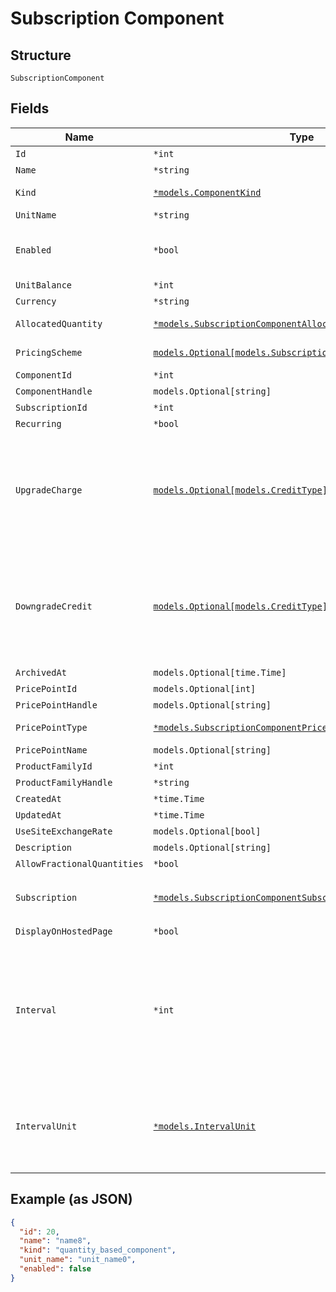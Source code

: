 
# Subscription Component

## Structure

`SubscriptionComponent`

## Fields

| Name | Type | Tags | Description |
|  --- | --- | --- | --- |
| `Id` | `*int` | Optional | - |
| `Name` | `*string` | Optional | - |
| `Kind` | [`*models.ComponentKind`](../../doc/models/component-kind.md) | Optional | A handle for the component type |
| `UnitName` | `*string` | Optional | - |
| `Enabled` | `*bool` | Optional | (for on/off components) indicates if the component is enabled for the subscription |
| `UnitBalance` | `*int` | Optional | - |
| `Currency` | `*string` | Optional | - |
| `AllocatedQuantity` | [`*models.SubscriptionComponentAllocatedQuantity`](../../doc/models/containers/subscription-component-allocated-quantity.md) | Optional | This is a container for one-of cases. |
| `PricingScheme` | [`models.Optional[models.SubscriptionComponentPricingScheme]`](../../doc/models/containers/subscription-component-pricing-scheme.md) | Optional | This is a container for one-of cases. |
| `ComponentId` | `*int` | Optional | - |
| `ComponentHandle` | `models.Optional[string]` | Optional | - |
| `SubscriptionId` | `*int` | Optional | - |
| `Recurring` | `*bool` | Optional | - |
| `UpgradeCharge` | [`models.Optional[models.CreditType]`](../../doc/models/credit-type.md) | Optional | The type of credit to be created when upgrading/downgrading. Defaults to the component and then site setting if one is not provided.<br>Available values: `full`, `prorated`, `none`. |
| `DowngradeCredit` | [`models.Optional[models.CreditType]`](../../doc/models/credit-type.md) | Optional | The type of credit to be created when upgrading/downgrading. Defaults to the component and then site setting if one is not provided.<br>Available values: `full`, `prorated`, `none`. |
| `ArchivedAt` | `models.Optional[time.Time]` | Optional | - |
| `PricePointId` | `models.Optional[int]` | Optional | - |
| `PricePointHandle` | `models.Optional[string]` | Optional | - |
| `PricePointType` | [`*models.SubscriptionComponentPricePointType`](../../doc/models/containers/subscription-component-price-point-type.md) | Optional | This is a container for one-of cases. |
| `PricePointName` | `models.Optional[string]` | Optional | - |
| `ProductFamilyId` | `*int` | Optional | - |
| `ProductFamilyHandle` | `*string` | Optional | - |
| `CreatedAt` | `*time.Time` | Optional | - |
| `UpdatedAt` | `*time.Time` | Optional | - |
| `UseSiteExchangeRate` | `models.Optional[bool]` | Optional | - |
| `Description` | `models.Optional[string]` | Optional | - |
| `AllowFractionalQuantities` | `*bool` | Optional | - |
| `Subscription` | [`*models.SubscriptionComponentSubscription`](../../doc/models/subscription-component-subscription.md) | Optional | An optional object, will be returned if provided `include=subscription` query param. |
| `DisplayOnHostedPage` | `*bool` | Optional | - |
| `Interval` | `*int` | Optional | The numerical interval. i.e. an interval of '30' coupled with an interval_unit of day would mean this component price point would renew every 30 days. This property is only available for sites with Multifrequency enabled. |
| `IntervalUnit` | [`*models.IntervalUnit`](../../doc/models/interval-unit.md) | Optional | A string representing the interval unit for this component price point, either month or day. This property is only available for sites with Multifrequency enabled. |

## Example (as JSON)

```json
{
  "id": 20,
  "name": "name8",
  "kind": "quantity_based_component",
  "unit_name": "unit_name0",
  "enabled": false
}
```

